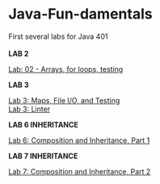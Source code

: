 # Java-Fun-damentals
First several labs for Java 401</br></br>
**LAB 2** </br>

[Lab: 02 - Arrays, for loops, testing](https://github.com/daesy13/java-fundamentals/tree/master/basiclibrary)

**LAB 3** </br>

[Lab 3: Maps, File I/O, and Testing](https://github.com/daesy13/java-fundamentals/tree/master/basiclibrary)</br>
[Lab 3: Linter](https://github.com/daesy13/java-fundamentals/tree/master/linter)

**LAB 6 INHERITANCE** </br>

[Lab 6: Composition and Inheritance, Part 1](https://github.com/daesy13/java-fundamentals/tree/master/inheritance/src)</br>

**LAB 7 INHERITANCE** </br>

[Lab 7: Composition and Inheritance, Part 2](https://github.com/daesy13/java-fundamentals/tree/master/inheritance/src)</br>
